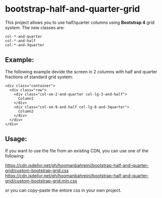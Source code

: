 # bootstrap-half-and-quarter-grid
This project allows you to use half/quarter columns using **Bootstrap 4** grid system. The new classes are:

````
col-*-and-quarter
col-*-and-half
col-*-and-3quarter
````

Example:
--------

The following example devide the screen in 2 columns with half and quarter fractions of standard grid system:

````
<div class="container">
  <div class="row">
    <div class="col-sm-2-and-quarter col-lg-3-and-half">
      Column1
    </div>
    <div class="col-sm-9-and-half col-lg-8-and-3quarter">
      Column2
    </div>
  </div>
</div>
````

Usage:
------

If you want to use the file from an existing CDN, you can use one of the following:

https://cdn.jsdelivr.net/gh/hoomanbahreini/bootstrap-half-and-quarter-grid/custom-bootstrap-grid.css
https://cdn.jsdelivr.net/gh/hoomanbahreini/bootstrap-half-and-quarter-grid/custom-bootstrap-grid.min.css

or you can copy-paste the entore css in your own project.
